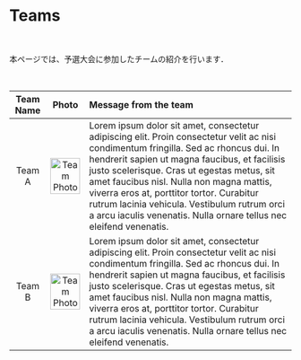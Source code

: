 # Teams

<br>

本ページでは、予選大会に参加したチームの紹介を行います．

<br>

| Team Name | Photo  | Message from the team |
| :-----: | :-----: | :----- |
| Team A | <img src="https://placehold.jp/300x200.png" alt="Team Photo" width="100%"> | Lorem ipsum dolor sit amet, consectetur adipiscing elit. Proin consectetur velit ac nisi condimentum fringilla. Sed ac rhoncus dui. In hendrerit sapien ut magna faucibus, et facilisis justo scelerisque. Cras ut egestas metus, sit amet faucibus nisl. Nulla non magna mattis, viverra eros at, porttitor tortor. Curabitur rutrum lacinia vehicula. Vestibulum rutrum orci a arcu iaculis venenatis. Nulla ornare tellus nec eleifend venenatis. |
| Team B | <img src="https://placehold.jp/300x200.png" alt="Team Photo" width="100%"> | Lorem ipsum dolor sit amet, consectetur adipiscing elit. Proin consectetur velit ac nisi condimentum fringilla. Sed ac rhoncus dui. In hendrerit sapien ut magna faucibus, et facilisis justo scelerisque. Cras ut egestas metus, sit amet faucibus nisl. Nulla non magna mattis, viverra eros at, porttitor tortor. Curabitur rutrum lacinia vehicula. Vestibulum rutrum orci a arcu iaculis venenatis. Nulla ornare tellus nec eleifend venenatis. |
